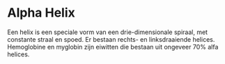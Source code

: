 # Alpha Helix

Een helix is een speciale vorm van een drie-dimensionale spiraal, met constante
straal en spoed. Er bestaan rechts- en linksdraaiende helices. Hemoglobine en
myglobin zijn eiwitten die bestaan uit ongeveer 70% alfa helices.
